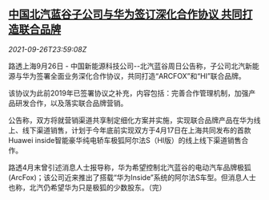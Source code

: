 <!--1632700862000-->
[中国北汽蓝谷子公司与华为签订深化合作协议 共同打造联合品牌](https://cn.reuters.com/article/baic-bluepark-huawei-joint-brand-0926-su-idCNKBS2GM0NQ)
------

<div><i>2021-09-26T23:59:08Z</i></div><p>路透上海9月26日 - 中国新能源科技公司--北汽蓝谷周日公告称，子公司北汽新能源与华为签署全面业务深化合作协议，共同打造“ARCFOX”和“HI”联合品牌。</p><p>该协议为此前2019年已签署协议之补充，内容包括：完善合作管理机制，加强产品研发合作，以及落实联合品牌营销。</p><p>公告称，双方将就营销渠道共享制定细化方案并实施，实现联合品牌产品在华为线上、线下渠道销售，计划于今年底前实现双方于4月17日在上海共同发布的首款Huawei inside智能豪华纯电轿车极狐阿尔法S（HI版）的线上线下渠道销售合作。</p><p>路透4月末曾引述消息人士报导称，华为希望控制北汽蓝谷的电动汽车品牌极狐(ArcFox)；该公司近来推出了搭载“华为Inside”系统的阿尔法S车型。但消息人士也称，北汽仍希望华为只是极狐的少数股东。（完）</p>
